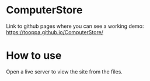 # ComputerStore
Link to github pages where you can see a working demo:
https://tooppa.github.io/ComputerStore/

# How to use
Open a live server to view the site from the files.
